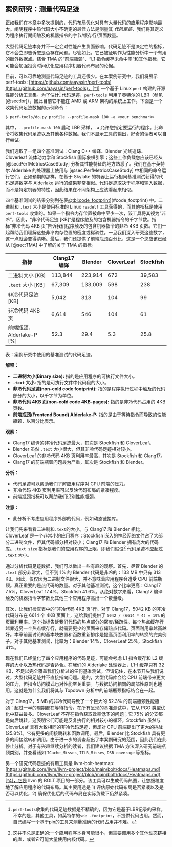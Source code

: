 ## 案例研究：测量代码足迹

正如我们在本章中多次提到的，代码布局优化对具有大量代码的应用程序影响最大。阐明程序中热代码大小不确定的最佳方法是测量其 *代码足迹*，我们将其定义为程序执行期间触及的机器指令的字节/缓存行/页面数量。

大型代码足迹本身并不一定会对性能产生负面影响。代码足迹不是决定性的指标，它不会立即告诉您是否存在问题。尽管如此，它已被证明作为性能分析中一个有用的额外数据点。结合 TMA 的“前端瓶颈”、“L1 指令缓存未命中率”和其他指标，它可能会加强投资时间优化应用程序机器代码布局的论据。

目前，可以可靠地测量代码足迹的工具还很少。在本案例研究中，我们将展示 perf-tools: [https://github.com/aayasin/perf-tools](https://github.com/aayasin/perf-tools)，[^1] 一个基于 Linux `perf` 构建的开源性能分析工具集。为了估计[^2] 代码足迹，`perf-tools` 利用了英特尔的 LBR（参见 [@sec:lbr]），因此目前它不能在 AMD 或 ARM 架构的系统上工作。下面是一个收集代码足迹数据的示例命令：

```
$ perf-tools/do.py profile --profile-mask 100 -a <your benchmark>
```

其中，`--profile-mask 100` 启动 LBR 采样，`-a` 允许您指定要运行的程序。此命令将收集代码足迹以及其他各种数据。我们不显示工具的输出，好奇的读者可以自行尝试。

我们选取了一组四个基准测试：Clang C++ 编译、Blender 光线追踪、Cloverleaf 流体动力学和 Stockfish 国际象棋引擎；这些工作负载您应该已经从 [@sec:PerfMetricsCaseStudy] 分析其性能特征的地方熟悉了。我们在基于英特尔 Alderlake 的处理器上使用与 [@sec:PerfMetricsCaseStudy] 中相同的命令运行它们。正如预期的那样，在基于 Skylake 的机器上运行相同基准测试获得的代码足迹数字与 Alderlake 运行的结果非常相似。代码足迹取决于程序和输入数据，而不是特定机器的特性，因此结果在不同架构上应该看起来相似。

四个基准测试的结果分别列在表[@tbl:code_footprint](#code_footprint)](#code_footprint) 中。二进制和 `.text` 大小是使用标准的 Linux `readelf` 工具获得的，而其他指标是使用 `perf-tools` 收集的。如果一个指令内存位置被命中至少一次，该工具将其视为“非冷”，因此，“非冷代码足迹 [KB]”是程序触及的包含机器指令的千字节数。指标“非冷代码 4KB 页”告诉我们程序触及的包含机器指令的非冷 4KB 页数。它们一起帮助我们理解这些非冷内存位置的密度或稀疏性。一旦我们深入研究这些数字，这一点就会变得清晰。最后，我们还提供了前端瓶颈百分比，这是一个您应该已经从 [@sec:TMA] 中了解的关于 TMA 的指标。

| 指标 | Clang17 编译 | Blender | CloverLeaf | Stockfish |
|---|---|---|---|---|
| 二进制大小 [KB] | 113,844 | 223,914 | 672 | 39,583 |
| `.text` 大小 [KB] | 67,309 | 133,009 | 598 | 238 |
| 非冷代码足迹 [KB] | 5,042 | 313 | 104 | 99 |
| 非冷代码 4KB 页 | 6,614 | 546 | 104 | 61 |
| 前端瓶颈，Alderlake-P [%] | 52.3 | 29.4 | 5.3 | 25.8 |

表：案例研究中使用的基准测试的代码足迹。<div id="code_footprint"></div>

**解释：**

* **二进制大小(Binary size):** 指的是应用程序的可执行文件大小。
* **`.text` 大小:** 指的是可执行文件中代码段的大小。
* **非冷代码足迹(non-cold code footprint):** 指的是程序执行过程中触及的代码部分的大小，以千字节为单位。
* **非冷代码 4KB 页(non-cold code 4KB-pages):** 指的是非冷代码占用的 4KB 页数。
* **前端瓶颈(Frontend Bound) Alderlake-P:** 指的是由于等待指令而导致的性能瓶颈，以百分比表示。

**观察：**

* Clang17 编译的非冷代码足迹最大，其次是 Stockfish 和 CloverLeaf。
* Blender 虽然 `.text` 大小很大，但其非冷代码足迹相对较小。
* CloverLeaf 的非冷代码 4KB 页利用率最高，其次是 Stockfish 和 Clang17。
* Clang17 的前端瓶颈问题最为严重，其次是 Stockfish 和 Blender。

**分析：**

* 代码足迹可以帮助我们了解应用程序对 CPU 前端的压力。
* 非冷代码 4KB 页利用率可以反映代码布局的紧凑程度。
* 前端瓶颈指标可以帮助我们识别性能瓶颈。

**注意：**

* 此分析不考虑应用程序外部的代码，例如动态链接库。


让我们先来看看二进制和`.text`的大小。与 Clang17 和 Blender 相比，CloverLeaf 是一个非常小的应用程序；Stockfish 嵌入的神经网络文件占了大部分二进制文件，但其代码部分相对较小；Clang17 和 Blender 拥有庞大的代码库。`.text size` 指标是我们的应用程序的上限，即我们假设[^3] 代码足迹不应超过 `.text` 大小。

通过分析代码足迹数据，我们可以做出一些有趣的观察。首先，尽管 Blender 的 `.text` 部分非常大，但不到 1% 的 Blender 代码是非冷的：133 MB 中只有 313 KB。因此，仅仅因为二进制文件很大，并不意味着应用程序会遭受 CPU 前端瓶颈。真正重要的是热代码的数量。对于其他基准测试，这个比率更高：Clang17 7.5%，CloverLeaf 17.4%，Stockfish 41.6%。从绝对数字来看，Clang17 编译触及的机器指令字节数比其他三个应用程序高出一个数量级。

其次，让我们检查表中的“非冷代码 4KB 页”行。对于 Clang17，5042 KB 的非冷代码分布在 6614 个 4KB 页面上，这给我们提供了 `5042 / (6614 * 4) = 19%` 的页面利用率。这个指标告诉我们代码的热点部分的密度/稀疏性。每个热点缓存行越靠近另一个热点缓存行，就需要更少的页面来存储热点代码。页面利用率越高越好。本章前面讨论的基本块放置和函数重新排序是提高页面利用率的转换的完美例子。对于其他基准测试，比率为：Blender 14%，CloverLeaf 25%，Stockfish 41%。 

现在我们已经量化了四个应用程序的代码足迹，可能会考虑 L1 指令缓存和 L2 缓存的大小以及热代码是否适合。在我们的 Alderlake 处理器上，L1-I 缓存只有 32 KB，不足以完全覆盖我们分析过的任何基准测试。但请记住，在本节开头我们说过，大型代码足迹并不直接指向问题。是的，大型代码库会给 CPU 前端带来更大的压力，但指令访问模式也对性能至关重要。与数据访问相同的局部性原则也适用。这就是为什么我们将其与 Topdown 分析中的前端瓶颈指标结合在一起。 

对于 Clang17，5 MB 的非冷代码导致了一个巨大的 52.3% 的前端瓶颈性能瓶颈：超过一半的周期都在等待指令。在所有呈现的基准测试中，它从 PGO 类型优化中获益最多。CloverLeaf 不存在指令获取效率低下的问题；它 75% 的分支都是向后跳转，这表明它们可能是反复执行的相对较小的循环。Stockfish 虽然与 CloverLeaf 具有大致相同的非冷代码足迹，但却对 CPU 前端提出了更大的挑战 (25.8%)。它有更多的间接跳转和函数调用。最后，Blender 比 Stockfish 具有更多的间接跳转和调用。由于进一步的调查超出了本案例研究的范围，因此我们在此停止分析。对于有兴趣继续分析的读者，我们建议根据 TMA 方法深入研究前端瓶颈类别，并查看诸如 `ICache_Misses`, `ITLB_Misses`, `DSB coverage` 等指标。

另一个研究代码足迹的有用工具是 llvm-bolt-heatmap: [https://github.com/llvm/llvm-project/blob/main/bolt/docs/Heatmaps.md](https://github.com/llvm/llvm-project/blob/main/bolt/docs/Heatmaps.md)[^4]，它是 llvm 的 BOLT 项目的一部分。该工具可以生成代码热图，让您细粒度地了解应用程序的代码布局。其主要用途是 1) 评估原始代码布局是否紧凑以及是否可以优化，2) 确保优化后的代码布局在实际负载下仍然紧凑。

[^1]: perf-tools - [https://github.com/aayasin/perf-tools](https://github.com/aayasin/perf-tools)
[^2]: `perf-tools`收集的代码足迹数据是不精确的，因为它是基于LBR记录的采样。不幸的是，其他工具，如英特尔的`sde -footprint`，不提供代码占用。然而，自己编写一个基于pin的工具来测量准确的代码占用并不难。
[^3]: 这并不总是正确的:一个应用程序本身可能很小，但需要调用多个其他动态链接的库，或者它可能大量使用内核代码。
[^4]: llvm-bolt-heatmap - [https://github.com/llvm/llvm-project/blob/main/bolt/docs/Heatmaps.md](https://github.com/llvm/llvm-project/blob/main/bolt/docs/Heatmaps.md)